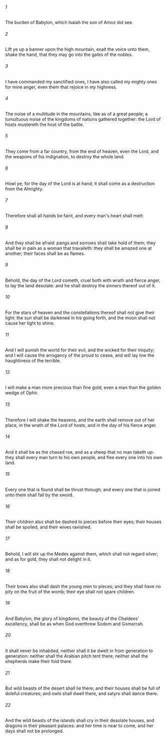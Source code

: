 ###### 1
The burden of Babylon, which Isaiah the son of Amoz did see.

###### 2
Lift ye up a banner upon the high mountain, exalt the voice unto them, shake the hand, that they may go into the gates of the nobles.

###### 3
I have commanded my sanctified ones, I have also called my mighty ones for mine anger, even them that rejoice in my highness.

###### 4
The noise of a multitude in the mountains, like as of a great people; a tumultuous noise of the kingdoms of nations gathered together: the Lord of hosts mustereth the host of the battle.

###### 5
They come from a far country, from the end of heaven, even the Lord, and the weapons of his indignation, to destroy the whole land.

###### 6
Howl ye; for the day of the Lord is at hand; it shall come as a destruction from the Almighty.

###### 7
Therefore shall all hands be faint, and every man's heart shall melt:

###### 8
And they shall be afraid: pangs and sorrows shall take hold of them; they shall be in pain as a woman that travaileth: they shall be amazed one at another; their faces shall be as flames.

###### 9
Behold, the day of the Lord cometh, cruel both with wrath and fierce anger, to lay the land desolate: and he shall destroy the sinners thereof out of it.

###### 10
For the stars of heaven and the constellations thereof shall not give their light: the sun shall be darkened in his going forth, and the moon shall not cause her light to shine.

###### 11
And I will punish the world for their evil, and the wicked for their iniquity; and I will cause the arrogancy of the proud to cease, and will lay low the haughtiness of the terrible.

###### 12
I will make a man more precious than fine gold; even a man than the golden wedge of Ophir.

###### 13
Therefore I will shake the heavens, and the earth shall remove out of her place, in the wrath of the Lord of hosts, and in the day of his fierce anger.

###### 14
And it shall be as the chased roe, and as a sheep that no man taketh up: they shall every man turn to his own people, and flee every one into his own land.

###### 15
Every one that is found shall be thrust through; and every one that is joined unto them shall fall by the sword.

###### 16
Their children also shall be dashed to pieces before their eyes; their houses shall be spoiled, and their wives ravished.

###### 17
Behold, I will stir up the Medes against them, which shall not regard silver; and as for gold, they shall not delight in it.

###### 18
Their bows also shall dash the young men to pieces; and they shall have no pity on the fruit of the womb; their eye shall not spare children.

###### 19
And Babylon, the glory of kingdoms, the beauty of the Chaldees' excellency, shall be as when God overthrew Sodom and Gomorrah.

###### 20
It shall never be inhabited, neither shall it be dwelt in from generation to generation: neither shall the Arabian pitch tent there; neither shall the shepherds make their fold there.

###### 21
But wild beasts of the desert shall lie there; and their houses shall be full of doleful creatures; and owls shall dwell there, and satyrs shall dance there.

###### 22
And the wild beasts of the islands shall cry in their desolate houses, and dragons in their pleasant palaces: and her time is near to come, and her days shall not be prolonged.

